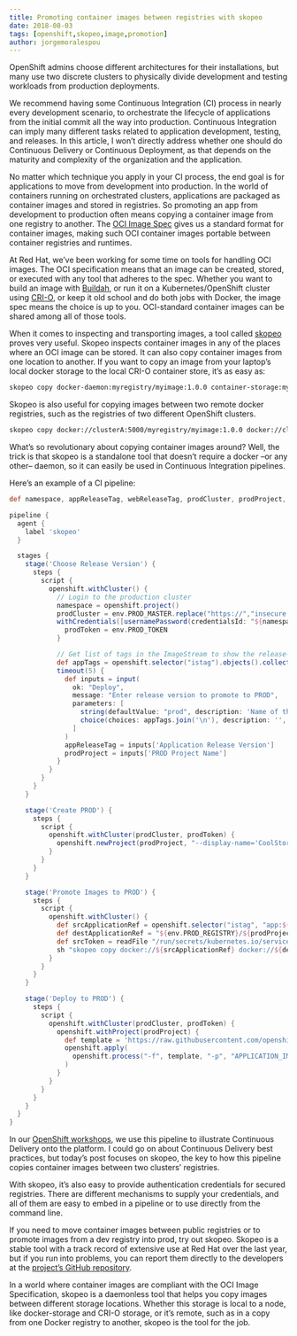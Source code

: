 ```yaml
---
title: Promoting container images between registries with skopeo
date: 2018-08-03
tags: [openshift,skopeo,image,promotion]
author: jorgemoralespou
---
```

OpenShift admins choose different architectures for their installations, but many use two discrete clusters to physically divide development and testing workloads from production deployments.

We recommend having some Continuous Integration (CI) process in nearly every development scenario, to orchestrate the lifecycle of applications from the initial commit all the way into production. Continuous Integration can imply many different tasks related to application development, testing, and releases. In this article, I won’t directly address whether one should do Continuous Delivery or Continuous Deployment, as that depends on the maturity and complexity of the organization and the application.

No matter which technique you apply in your CI process, the end goal is for applications to move from development into production. In the world of containers running on orchestrated clusters, applications are packaged as container images and stored in registries. So promoting an app from development to production often means copying a container image from one registry to another. The [OCI Image Spec](https://github.com/opencontainers/image-spec) gives us a standard format for container images, making such OCI container images portable between container registries and runtimes.

At Red Hat, we’ve been working for some time on tools for handling OCI images. The OCI specification means that an image can be created, stored, or executed with any tool that adheres to the spec. Whether you want to build an image with [Buildah](https://github.com/projectatomic/buildah), or run it on a Kubernetes/OpenShift cluster using [CRI-O](http://cri-o.io/), or keep it old school and do both jobs with Docker, the image spec means the choice is up to you. OCI-standard container images can be shared among all of those tools.

When it comes to inspecting and transporting images, a tool called [skopeo](https://github.com/projectatomic/skopeo) proves very useful. Skopeo inspects container images in any of the places where an OCI image can be stored. It can also copy container images from one location to another. If you want to copy an image from your laptop’s local docker storage to the local CRI-O container store, it’s as easy as:

```bash
skopeo copy docker-daemon:myregistry/myimage:1.0.0 container-storage:myregistry/myimage:1.0.0
```

Skopeo is also useful for copying images between two remote docker registries, such as the registries of two different OpenShift clusters.

```bash
skopeo copy docker://clusterA:5000/myregistry/myimage:1.0.0 docker://clusterB:5000:myregistry/myimage:1.0.0
```

What’s so revolutionary about copying container images around? Well, the trick is that skopeo is a standalone tool that doesn’t require a docker –or any other– daemon, so it can easily be used in Continuous Integration pipelines.

Here’s an example of a CI pipeline:

```groovy
def namespace, appReleaseTag, webReleaseTag, prodCluster, prodProject, prodToken

pipeline {
  agent {
    label 'skopeo'
  }

  stages {
    stage('Choose Release Version') {
      steps {
        script {
          openshift.withCluster() {
            // Login to the production cluster
            namespace = openshift.project()
            prodCluster = env.PROD_MASTER.replace("https://","insecure://")
            withCredentials([usernamePassword(credentialsId: "${namespace}-prod-credentials", usernameVariable: "PROD_USER", passwordVariable: "PROD_TOKEN")]) {
              prodToken = env.PROD_TOKEN
            }

            // Get list of tags in the ImageStream to show the release-manager
            def appTags = openshift.selector("istag").objects().collect { it.metadata.name }.findAll { it.startsWith 'app:' }.collect { it.replaceAll(/app:(.*)/, "\$1") }.sort()
            timeout(5) {
              def inputs = input(
                ok: "Deploy",
                message: "Enter release version to promote to PROD",
                parameters: [
                  string(defaultValue: "prod", description: 'Name of the PROD project to create', name: 'PROD Project Name'),
                  choice(choices: appTags.join('\n'), description: '', name: 'Application Release Version'),
                ]
              )
              appReleaseTag = inputs['Application Release Version']
              prodProject = inputs['PROD Project Name']
            }
          }
        }
      }
    }

    stage('Create PROD') {
      steps {
        script {
          openshift.withCluster(prodCluster, prodToken) {
            openshift.newProject(prodProject, "--display-name='CoolStore PROD'")
          }
        }
      }
    }

    stage('Promote Images to PROD') {
      steps {
        script {
          openshift.withCluster() {
            def srcApplicationRef = openshift.selector("istag", "app:${appReleaseTag}").object().image.dockerImageReference
            def destApplicationRef = "${env.PROD_REGISTRY}/${prodProject}/app:${appReleaseTag}"
            def srcToken = readFile "/run/secrets/kubernetes.io/serviceaccount/token"
            sh "skopeo copy docker://${srcApplicationRef} docker://${destApplicationRef} --src-creds openshift:${srcToken} --dest-creds openshift:${prodToken}"
          }
        }
      }
    }

    stage('Deploy to PROD') {
      steps {
        script {
          openshift.withCluster(prodCluster, prodToken) {
            openshift.withProject(prodProject) {
              def template = 'https://raw.githubusercontent.com/openshift-labs/myapp/myapp-template.yaml'
              openshift.apply(
                openshift.process("-f", template, "-p", "APPLICATION_IMAGE_VERSION=${appReleaseTag}", "-p", "IMAGE_NAMESPACE=")
              )
            }
          }
        }
      }
    }
  }
}
```

In our [OpenShift workshops](https://github.com/openshift-labs/devops-guides), we use this pipeline to illustrate Continuous Delivery onto the platform. I could go on about Continuous Delivery best practices, but today’s post focuses on skopeo, the key to how this pipeline copies container images between two clusters’ registries.

With skopeo, it’s also easy to provide authentication credentials for secured registries. There are different mechanisms to supply your credentials, and all of them are easy to embed in a pipeline or to use directly from the command line.

If you need to move container images between public registries or to promote images from a dev registry into prod, try out skopeo. Skopeo is a stable tool with a track record of extensive use at Red Hat over the last year, but if you run into problems, you can report them directly to the developers at the [project’s GitHub repository](https://github.com/projectatomic/skopeo).

In a world where container images are compliant with the OCI Image Specification, skopeo is a daemonless tool that helps you copy images between different storage locations. Whether this storage is local to a node, like docker-storage and CRI-O storage, or it’s remote, such as in a copy from one Docker registry to another, skopeo is the tool for the job.